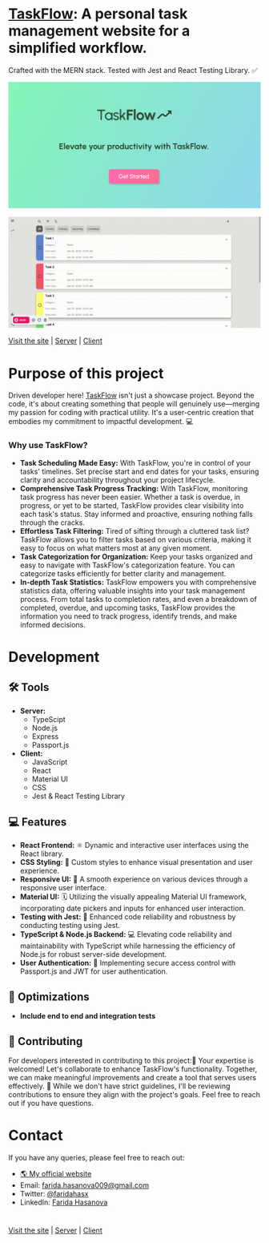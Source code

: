 # [TaskFlow](https://www.taskflow.site/): A personal task management website for a simplified workflow.

Crafted with the MERN stack. Tested with Jest and React Testing Library. ✅

![Project main](https://github.com/faridahasx/taskflow-website/blob/main/main.png)

![Project gif](https://github.com/faridahasx/taskflow-website/blob/main/project.gif)

[Visit the site](https://www.taskflow.site/) | [Server](https://github.com/faridahasx/taskflow-website/tree/main/server) | [Client](https://github.com/faridahasx/taskflow-website/tree/main/client)

# Purpose of this project

Driven developer here! [TaskFlow](https://www.taskflow.site/) isn't just a showcase project. Beyond the code, it's about
creating something that people will genuinely use—merging my passion for coding with practical utility.
It's a user-centric creation that embodies my commitment to impactful development. 💻

### Why use TaskFlow?

- **Task Scheduling Made Easy:** With TaskFlow, you're in control of your tasks' timelines. Set precise start and end dates for your tasks, ensuring clarity and accountability throughout your project lifecycle.
- **Comprehensive Task Progress Tracking:** With TaskFlow, monitoring task progress has never been easier. Whether a task is overdue, in progress, or yet to be started, TaskFlow provides clear visibility into each task's status. Stay informed and proactive, ensuring nothing falls through the cracks.
- **Effortless Task Filtering:** Tired of sifting through a cluttered task list? TaskFlow allows you to filter tasks based on various criteria, making it easy to focus on what matters most at any given moment.
- **Task Categorization for Organization:** Keep your tasks organized and easy to navigate with TaskFlow's categorization feature. You can categorize tasks efficiently for better clarity and management.
- **In-depth Task Statistics:** TaskFlow empowers you with comprehensive statistics data, offering valuable insights into your task management process. From total tasks to completion rates, and even a breakdown of completed, overdue, and upcoming tasks, TaskFlow provides the information you need to track progress, identify trends, and make informed decisions.

# Development

## 🛠️ Tools

- **Server:**
  - TypeScipt
  - Node.js
  - Express
  - Passport.js
- **Client:**
  - JavaScript
  - React
  - Material UI
  - CSS
  - Jest & React Testing Library

## 💻 Features

- **React Frontend:** ⚛️ Dynamic and interactive user interfaces using the React library.
- **CSS Styling:** 🎨 Custom styles to enhance visual presentation and user experience.
- **Responsive UI:** 📱 A smooth experience on various devices through a responsive user interface.
- **Material UI:** 🗓️ Utilizing the visually appealing Material UI framework, incorporating date pickers and inputs for enhanced user interaction.
- **Testing with Jest:** 🧪 Enhanced code reliability and robustness by conducting testing using Jest.
- **TypeScript & Node.js Backend:** 💻 Elevating code reliability and maintainability with TypeScript while harnessing the efficiency of Node.js for robust server-side development.
- **User Authentication:** 🔐 Implementing secure access control with Passport.js and JWT for user authentication.

## 🚀 Optimizations

- **Include end to end and integration tests**

## 🤝 Contributing

For developers interested in contributing to this project:🚀 Your expertise is welcomed! Let's collaborate to enhance TaskFlow's functionality. Together, we can make meaningful improvements and create a tool that serves users effectively. 🤝
While we don't have strict guidelines, I'll be reviewing contributions to ensure they align with the project's goals. Feel free to reach out if you have questions.

# Contact

If you have any queries, please feel free to reach out:

- [🌎 My official website](https://faridah.vercel.app)
- Email: farida.hasanova009@gmail.com
- Twitter: [@faridahasx](https://twitter.com/faridahasx)
- LinkedIn: [Farida Hasanova](https://www.linkedin.com/in/faridahasx)

#

[Visit the site](https://www.taskflow.site/) | [Server](https://github.com/faridahasx/taskflow-website/tree/main/server) | [Client](https://github.com/faridahasx/taskflow-website/tree/main/client)
